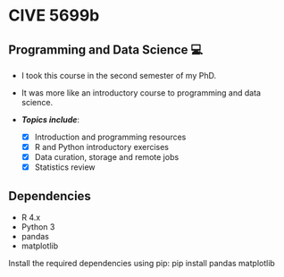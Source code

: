 # CIVE 5699b
  ## Programming and Data Science 💻
+ I took this course in the second semester of my PhD.
+ It was more like an introductory course to programming and data science.

+ ***Topics include***:
  - [x] Introduction and programming resources
  - [x] R and Python introductory exercises
  - [x] Data curation, storage and remote jobs
  - [x] Statistics review

## Dependencies
- R 4.x
- Python 3
- pandas
- matplotlib

Install the required dependencies using pip:
pip install pandas matplotlib
